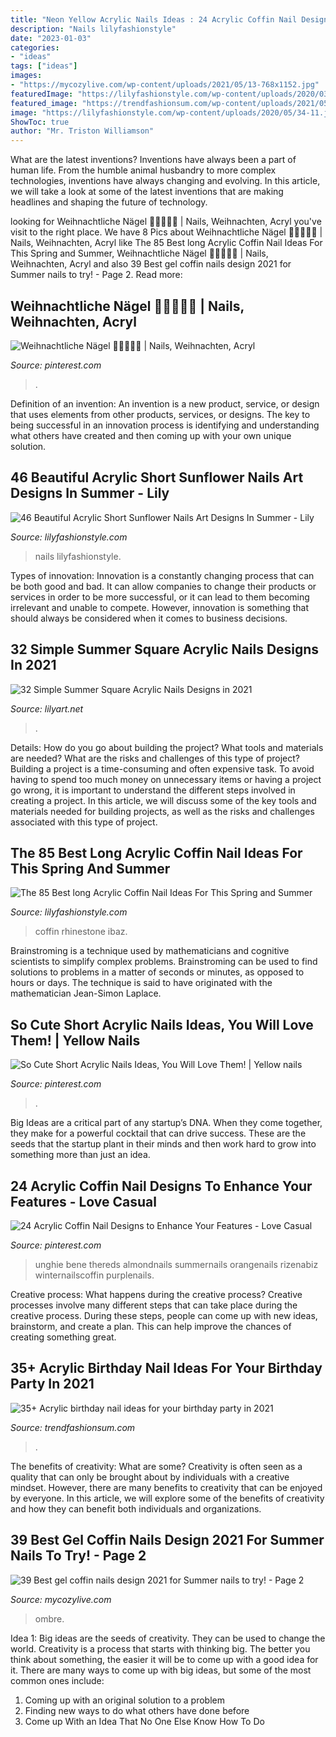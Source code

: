```yaml
---
title: "Neon Yellow Acrylic Nails Ideas : 24 Acrylic Coffin Nail Designs To Enhance Your Features"
description: "Nails lilyfashionstyle"
date: "2023-01-03"
categories:
- "ideas"
tags: ["ideas"]
images:
- "https://mycozylive.com/wp-content/uploads/2021/05/13-768x1152.jpg"
featuredImage: "https://lilyfashionstyle.com/wp-content/uploads/2020/03/74.jpg"
featured_image: "https://trendfashionsum.com/wp-content/uploads/2021/05/10-18.jpg"
image: "https://lilyfashionstyle.com/wp-content/uploads/2020/05/34-11.jpg"
ShowToc: true
author: "Mr. Triston Williamson"
---
```



What are the latest inventions?
Inventions have always been a part of human life. From the humble animal husbandry to more complex technologies, inventions have always changing and evolving. In this article, we will take a look at some of the latest inventions that are making headlines and shaping the future of technology.

	

		
looking for Weihnachtliche Nägel 💅🏼🎅🏻🎄 | Nails, Weihnachten, Acryl you've visit to the right place. We have 8 Pics about Weihnachtliche Nägel 💅🏼🎅🏻🎄 | Nails, Weihnachten, Acryl like The 85 Best long Acrylic Coffin Nail Ideas For This Spring and Summer, Weihnachtliche Nägel 💅🏼🎅🏻🎄 | Nails, Weihnachten, Acryl and also 39 Best gel coffin nails design 2021 for Summer nails to try! - Page 2. Read more:
		
    
## Weihnachtliche Nägel 💅🏼🎅🏻🎄 | Nails, Weihnachten, Acryl

<img loading=lazy src="https://i.pinimg.com/736x/e4/76/78/e4767853b464d7e1004cafecb42677cf.jpg" onerror="this.onerror=null;this.src='https://tse4.mm.bing.net/th?id=OIP.i3aaae2-Mw5A-CdPbANaVwHaJ3&amp;pid=15.1';" alt="Weihnachtliche Nägel 💅🏼🎅🏻🎄 | Nails, Weihnachten, Acryl">

_Source: pinterest.com_

>. 

	

Definition of an invention:
An invention is a new product, service, or design that uses elements from other products, services, or designs. The key to being successful in an innovation process is identifying and understanding what others have created and then coming up with your own unique solution.

    
## 46 Beautiful Acrylic Short Sunflower Nails Art Designs In Summer - Lily

<img loading=lazy src="https://lilyfashionstyle.com/wp-content/uploads/2020/05/34-11.jpg" onerror="this.onerror=null;this.src='https://tse3.mm.bing.net/th?id=OIP.vsLr7m5OFr70V9Um_iezwwHaJJ&amp;pid=15.1';" alt="46 Beautiful Acrylic Short Sunflower Nails Art Designs In Summer - Lily">

_Source: lilyfashionstyle.com_

>nails lilyfashionstyle. 

	

Types of innovation:
Innovation is a constantly changing process that can be both good and bad. It can allow companies to change their products or services in order to be more successful, or it can lead to them becoming irrelevant and unable to compete. However, innovation is something that should always be considered when it comes to business decisions.

    
## 32 Simple Summer Square Acrylic Nails Designs In 2021

<img loading=lazy src="https://lilyart.net/wp-content/uploads/2021/05/5-13-683x1024.jpg" onerror="this.onerror=null;this.src='https://tse1.mm.bing.net/th?id=OIP.QAuf2Ujw2VBNAesQITZREgHaLG&amp;pid=15.1';" alt="32 Simple Summer Square Acrylic Nails Designs in 2021">

_Source: lilyart.net_

>. 

	

Details: How do you go about building the project? What tools and materials are needed? What are the risks and challenges of this type of project?
Building a project is a time-consuming and often expensive task. To avoid having to spend too much money on unnecessary items or having a project go wrong, it is important to understand the different steps involved in creating a project. In this article, we will discuss some of the key tools and materials needed for building projects, as well as the risks and challenges associated with this type of project.

    
## The 85 Best Long Acrylic Coffin Nail Ideas For This Spring And Summer

<img loading=lazy src="https://lilyfashionstyle.com/wp-content/uploads/2020/03/74.jpg" onerror="this.onerror=null;this.src='https://tse4.mm.bing.net/th?id=OIP.nUMOPoOevlyZP2bbd7vqJwHaKs&amp;pid=15.1';" alt="The 85 Best long Acrylic Coffin Nail Ideas For This Spring and Summer">

_Source: lilyfashionstyle.com_

>coffin rhinestone ibaz. 

	

Brainstroming is a technique used by mathematicians and cognitive scientists to simplify complex problems. Brainstroming can be used to find solutions to problems in a matter of seconds or minutes, as opposed to hours or days. The technique is said to have originated with the mathematician Jean-Simon Laplace.

    
## So Cute Short Acrylic Nails Ideas, You Will Love Them! | Yellow Nails

<img loading=lazy src="https://i.pinimg.com/736x/79/e9/62/79e9624af37ad74a739e79c1512dce6d.jpg" onerror="this.onerror=null;this.src='https://tse1.mm.bing.net/th?id=OIP.zpOWJoBT4h7EmdamDLT6wwHaLH&amp;pid=15.1';" alt="So Cute Short Acrylic Nails Ideas, You Will Love Them! | Yellow nails">

_Source: pinterest.com_

>. 

	

Big Ideas are a critical part of any startup’s DNA. When they come together, they make for a powerful cocktail that can drive success. These are the seeds that the startup plant in their minds and then work hard to grow into something more than just an idea. 

    
## 24 Acrylic Coffin Nail Designs To Enhance Your Features - Love Casual

<img loading=lazy src="https://i.pinimg.com/736x/a9/7f/7b/a97f7b13c045b61ebe88f8735c87585a.jpg" onerror="this.onerror=null;this.src='https://tse4.mm.bing.net/th?id=OIP.ogAaXeeJcJRC9p04UQkOoQHaOB&amp;pid=15.1';" alt="24 Acrylic Coffin Nail Designs to Enhance Your Features - Love Casual">

_Source: pinterest.com_

>unghie bene thereds almondnails summernails orangenails rizenabiz winternailscoffin purplenails. 

	

Creative process: What happens during the creative process?
Creative processes involve many different steps that can take place during the creative process. During these steps, people can come up with new ideas, brainstorm, and create a plan. This can help improve the chances of creating something great.

    
## 35+ Acrylic Birthday Nail Ideas For Your Birthday Party In 2021

<img loading=lazy src="https://trendfashionsum.com/wp-content/uploads/2021/05/10-18.jpg" onerror="this.onerror=null;this.src='https://tse3.mm.bing.net/th?id=OIP.Zmbj0_4hePpCACYIpYWpIQHaLH&amp;pid=15.1';" alt="35+ Acrylic birthday nail ideas for your birthday party in 2021">

_Source: trendfashionsum.com_

>. 

	

The benefits of creativity: What are some?
Creativity is often seen as a quality that can only be brought about by individuals with a creative mindset. However, there are many benefits to creativity that can be enjoyed by everyone. In this article, we will explore some of the benefits of creativity and how they can benefit both individuals and organizations.

    
## 39 Best Gel Coffin Nails Design 2021 For Summer Nails To Try! - Page 2

<img loading=lazy src="https://mycozylive.com/wp-content/uploads/2021/05/13-768x1152.jpg" onerror="this.onerror=null;this.src='https://tse1.mm.bing.net/th?id=OIP.SXj8TVhj8GTz0ICb7osEDwHaLH&amp;pid=15.1';" alt="39 Best gel coffin nails design 2021 for Summer nails to try! - Page 2">

_Source: mycozylive.com_

>ombre. 

	

Idea 1: Big ideas are the seeds of creativity. They can be used to change the world.
Creativity is a process that starts with thinking big. The better you think about something, the easier it will be to come up with a good idea for it. There are many ways to come up with big ideas, but some of the most common ones include:
1. Coming up with an original solution to a problem
2. Finding new ways to do what others have done before
3. Come up With an Idea That No One Else Know How To Do

